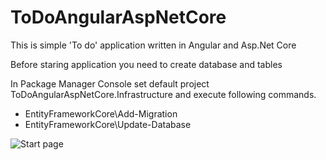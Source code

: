 # ToDoAngularAspNetCore
This is simple 'To do' application written in Angular and Asp.Net Core

Before staring application you need to create database and tables

In Package Manager Console set default project ToDoAngularAspNetCore.Infrastructure
and execute following commands.

- EntityFrameworkCore\Add-Migration
- EntityFrameworkCore\Update-Database

![Start page](https://img001.prntscr.com/file/img001/Pml5V1LIQaSey2C4MpeDIQ.jpg)
